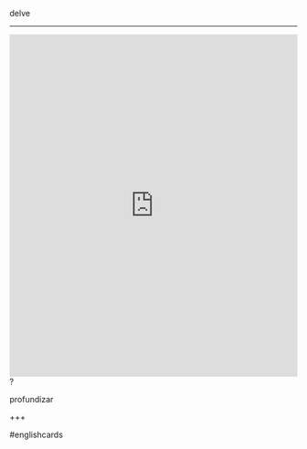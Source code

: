 delve
___
<iframe src="https://youglish.com/pronounce/delve/english" style="width:100%; height:600px;" frameborder="0"></iframe>
?

profundizar
<!--SR:!2025-04-03,1,230-->
+++

#englishcards